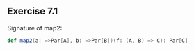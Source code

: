 Exercise 7.1
------------

Signature of map2:

```scala
def map2(a: =>Par[A], b: =>Par[B])(f: (A, B) => C): Par[C]
```